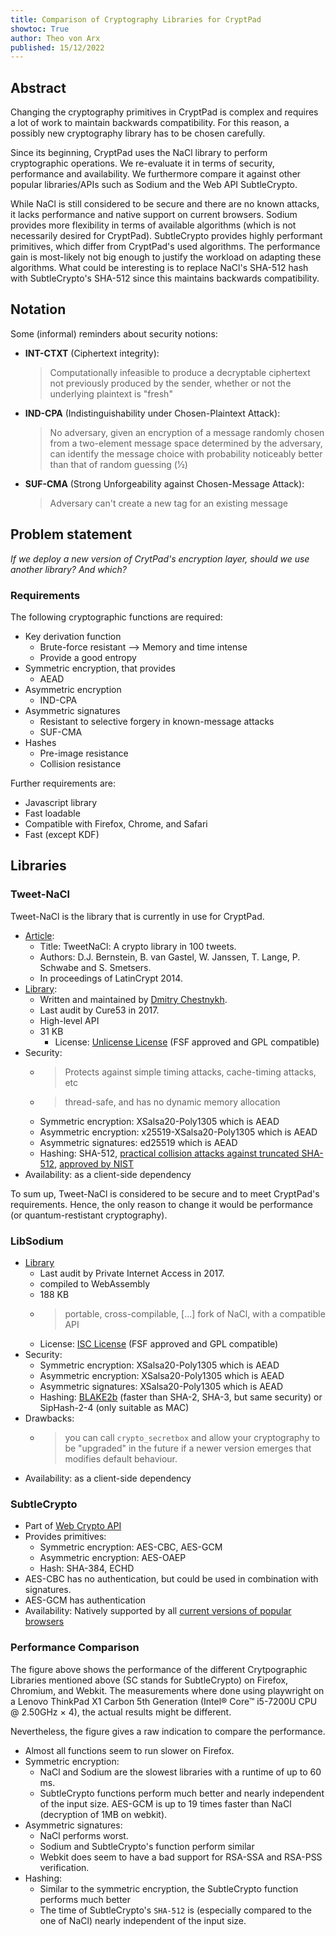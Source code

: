 ```yaml
---
title: Comparison of Cryptography Libraries for CryptPad
showtoc: True
author: Theo von Arx
published: 15/12/2022
---
```


## Abstract

Changing the cryptography primitives in CryptPad is complex and requires a lot of
work to maintain backwards compatibility.
For this reason, a possibly new cryptography library has to be chosen carefully.

Since its beginning, CryptPad uses the NaCl library to perform cryptographic operations.
We re-evaluate it in terms of security, performance and availability.
We furthermore compare it against other popular libraries/APIs such as Sodium
and the Web API SubtleCrypto.

While NaCl is still considered to be secure and there are no known attacks,
it lacks performance and native support on current browsers.
Sodium provides more flexibility in terms of available algorithms (which is
not necessarily desired for CryptPad).
SubtleCrypto provides highly performant primitives, which differ from CryptPad's
used algorithms.
The performance gain is most-likely not big enough to justify the workload on adapting
these algorithms.
What could be interesting is to replace NaCl's SHA-512 hash with SubtleCrypto's
SHA-512 since this maintains backwards compatibility.

## Notation

Some (informal) reminders about security notions:

* **INT-CTXT** (Ciphertext integrity):
  > Computationally infeasible to produce a decryptable
  > ciphertext not previously produced by the
  > sender, whether or not the underlying plaintext is "fresh"
* **IND-CPA** (Indistinguishability under Chosen-Plaintext Attack):
  > No adversary, given an encryption of a message randomly chosen from a
  > two-element message space determined by the adversary, can identify the
  > message choice with probability noticeably better than that of random
  > guessing (1⁄2)
* **SUF-CMA** (Strong Unforgeability against Chosen-Message Attack):
  > Adversary can't create a new tag for an existing message

## Problem statement

_If we deploy a new version of CrytPad's encryption layer, should we use
another library? And which?_

### Requirements

The following cryptographic functions are required:

* Key derivation function
  * Brute-force resistant --> Memory and time intense
  * Provide a good entropy
* Symmetric encryption, that provides
  * AEAD
* Asymmetric encryption
  * IND-CPA
* Asymmetric signatures
  * Resistant to selective forgery in known-message attacks
  * SUF-CMA
* Hashes
  * Pre-image resistance
  * Collision resistance

Further requirements are:

* Javascript library
* Fast loadable
* Compatible with Firefox, Chrome, and Safari
* Fast (except KDF)

## Libraries

### Tweet-NaCl

Tweet-NaCl is the library that is currently in use for CryptPad.

* [Article](https://tweetnacl.cr.yp.to/tweetnacl-20140917.pdf):
  * Title: TweetNaCl: A crypto library in 100 tweets.
  * Authors: D.J. Bernstein, B. van Gastel, W. Janssen, T. Lange, P. Schwabe and S. Smetsers.
  * In proceedings of LatinCrypt 2014.
* [Library](https://github.com/dchest/tweetnacl-js):
  * Written and maintained by [Dmitry Chestnykh](https://dchest.com/).
  * Last audit by Cure53 in 2017.
  * High-level API
  * 31 KB
    * License: [Unlicense License](https://en.wikipedia.org/wiki/Unlicense)
      (FSF approved and GPL compatible)
* Security:
  * > Protects against simple timing attacks, cache-timing attacks, etc
  * > thread-safe, and has no dynamic memory allocation
  * Symmetric encryption: XSalsa20-Poly1305 which is AEAD
  * Asymmetric encryption: x25519-XSalsa20-Poly1305 which is AEAD
  * Asymmetric signatures: ed25519 which is AEAD
  * Hashing: SHA-512, [practical collision attacks against truncated SHA-512](https://eprint.iacr.org/2016/374.pdf),
    [approved by NIST](https://csrc.nist.gov/projects/hash-functions)
* Availability: as a client-side dependency

To sum up, Tweet-NaCl is considered to be secure and to meet CryptPad's requirements.
Hence, the only reason to change it would be performance (or quantum-restistant cryptography).

### LibSodium

* [Library](https://github.com/jedisct1/libsodium.js)
  * Last audit by Private Internet Access in 2017.
  * compiled to WebAssembly
  * 188 KB
  * > portable, cross-compilable, [...] fork of NaCl, with a compatible API
  * License: [ISC License](https://en.wikipedia.org/wiki/ISC_license)
  (FSF approved and GPL compatible)
* Security:
  * Symmetric encryption: XSalsa20-Poly1305 which is AEAD
  * Asymmetric encryption: XSalsa20-Poly1305 which is AEAD
  * Asymmetric signatures: XSalsa20-Poly1305 which is AEAD
  * Hashing: [BLAKE2b](https://www.blake2.net/) (faster than SHA-2, SHA-3,
    but same security) or SipHash-2-4 (only suitable as MAC)
* Drawbacks:
  * > you can call `crypto_secretbox` and allow your cryptography to be
    > "upgraded" in the future if a newer version emerges that modifies default behaviour.
* Availability: as a client-side dependency

### SubtleCrypto

* Part of [Web Crypto API](https://developer.mozilla.org/en-US/docs/Web/API/SubtleCrypto)
* Provides primitives:
  * Symmetric encryption: AES-CBC, AES-GCM
  * Asymmetric encryption: AES-OAEP
  * Hash: SHA-384, ECHD
* AES-CBC has no authentication, but could be used in combination with signatures.
* AES-GCM has authentication
* Availability: Natively supported by all [current versions of popular browsers](https://developer.mozilla.org/en-US/docs/Web/API/SubtleCrypto/encrypt#browser_compatibility)

### Performance Comparison

<media-tag src="https://files.cryptpad.fr/blob/0b/0bbc8f4328d02dec7dcde1301d758752a4e92a6f64cc18bb" data-crypto-key="cryptpad:jGZ4/aYTf32uLNfby/AniubyV44LQD4V131hEnJerFs="></media-tag>

The figure above shows the performance of the different Crytpographic Libraries
mentioned above (SC stands for SubtleCrypto) on
Firefox, Chromium, and Webkit.
The measurements where done using playwright on a Lenovo ThinkPad X1 Carbon 5th Generation (Intel® Core™ i5-7200U CPU @ 2.50GHz × 4), the actual results might be different.

Nevertheless, the figure gives a raw indication to compare the performance.

* Almost all functions seem to run slower on Firefox.
* Symmetric encryption:
  * NaCl and Sodium are the slowest libraries with a runtime of up to 60 ms.
  * SubtleCrypto functions perform much better and nearly independent of the
    input size. AES-GCM is up to 19 times faster than NaCl (decryption of 1MB
    on webkit).
* Asymmetric signatures:
  * NaCl performs worst.
  * Sodium and SubtleCrypto's function perform similar
  * Webkit does seem to have a bad support for RSA-SSA and RSA-PSS verification.
* Hashing:
  * Similar to the symmetric encryption, the SubtleCrypto function performs much
    better
  * The time of SubtleCrypto's `SHA-512` is (especially compared to the one of
    NaCl) nearly independent of the input size.
